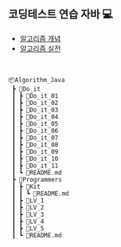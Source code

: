 ## 코딩테스트 연습 자바 💻
- [알고리즘 개념](https://gaga-kim.tistory.com/category/Coding%20Test%20with%20Java/%EC%95%8C%EA%B3%A0%EB%A6%AC%EC%A6%98%20%EA%B0%9C%EB%85%90)
- [알고리즘 실전](https://gaga-kim.tistory.com/category/Coding%20Test%20with%20Java/%EC%95%8C%EA%B3%A0%EB%A6%AC%EC%A6%98%20%EC%8B%A4%EC%A0%84)

<br>

```
📦Algorithm_Java
 ┣ 📂Do_it
 ┃ ┣ 📂Do_it_01
 ┃ ┣ 📂Do_it_02
 ┃ ┣ 📂Do_it_03
 ┃ ┣ 📂Do_it_04
 ┃ ┣ 📂Do_it_05
 ┃ ┣ 📂Do_it_06
 ┃ ┣ 📂Do_it_07
 ┃ ┣ 📂Do_it_08
 ┃ ┣ 📂Do_it_09
 ┃ ┣ 📂Do_it_10
 ┃ ┣ 📂Do_it_11
 ┃ ┗ 📜README.md
 ┣ 📂Programmers
 ┃ ┣ 📂Kit
 ┃ ┃ ┗ 📜README.md
 ┃ ┣ 📂LV_1
 ┃ ┣ 📂LV_2
 ┃ ┣ 📂LV_3
 ┃ ┣ 📂LV_4
 ┃ ┣ 📂LV_5
 ┃ ┗ 📜README.md
```
